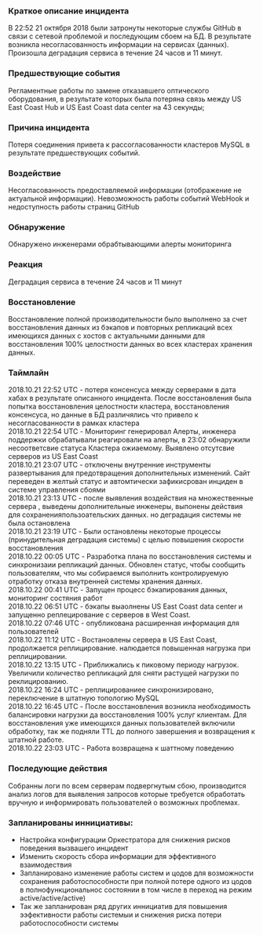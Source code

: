 ###  Краткое описание инцидента
В 22:52 21 октября 2018 были затронуты некоторые службы GitHub в связи с сетевой проблемой и последующим сбоем на БД. В результате возникла несогласованность информации на сервисах (данных). Произошла деградация сервиса в течение 24 часов и 11 минут.

### Предшествующие события
Регламентные работы по замене отказавшего оптического оборудования, в результате которых была потеряна связь между US East Coast Hub и US East Coast data center на 43 секунды; 

### Причина инцидента
Потеря соединения привета к рассогласованности кластеров MySQL в результате предшествующих событий.

### Воздействие
Несогласованность предоставляемой информации (отображение не актуальной информации). Невозможность работы событий WebHook и недоступность работы страниц GitHub

### Обнаружение
Обнаружено инженерами обрабтывающими алерты мониторинга

### Реакция
Деградация сервиса в течение 24 часов и 11 минут

### Восстановление
Восстановление полной производительности было выполнено за счет восстановления данных из бэкапов и повторных репликаций всех имеющихся данных с хостов с актуальными данными для восстановления 100% целостности данных во всех кластерах хранения данных.

### Таймлайн 	

2018.10.21 22:52 UTC - потеря консенсуса между серверами в дата хабах в результате описанного инцидента. После восстановления была попытка восстановления целостности кластера, восстановления консенсуса, но данные в БД различялись что привело к несогласованности в рамках кластера \
2018.10.21 22:54 UTC - Мониторинг генерировал Алерты, инженера поддержки обрабатывали реагировали на алерты, в 23:02 обнаружили несоответсвие статуса Кластера ожиаемому. Выявлено отсутсвие серверов из US East Coast \
2018.10.21 23:07 UTC - отключены внутренние инструменты развертывания для предотвращения дополнительных изменений. Сайт переведен в желтый статус и автомтически зафикисрован инциден в системе управления сбоями \
2018.10.21 23:13 UTC - после выявления воздействия на множественные сервера , выведены дополнительные инженеры, выпонены действия для сохраненияпользоательских данных. но деградация системы не была остановлена \
2018.10.21 23:19 UTC - Были остановлены некоторые процессы (принудительная деградация системы) с целью повышения скорости восстановления \
2018.10.22 00:05 UTC - Разработка плана по восстановления системы и синхронизаии репликаций данных. Обновлен статус, чтобы сообщить пользователям, что мы собираемся выполнить контролируемую отработку отказа внутренней системы хранения данных. \
2018.10.22 00:41 UTC - Запущен процесс бэкапирования данных, мониторинг состяния работ \
2018.10.22 06:51 UTC - бэкапы выаолнены US East Coast data center и запущенно реплецирование с серверов в West Coast. \
2018.10.22 07:46 UTC - опубликована расширенная информация для пользователей \
2018.10.22 11:12 UTC - Востановлены сервера в US East Coast, продолжается реплицирование. налюдается повышенная нагрузка при реплицировании. \
2018.10.22 13:15 UTC - Приближались к пиковому периоду нагрузок. Увеличили количество репликаций для сняти растущей нагрузки по реклицированию. \
2018.10.22 16:24 UTC - реплицированиее синхронизировано, переключение в штатную топологию MySQL \
2018.10.22 16:45 UTC - После восстановления возникла необходимость балансировки нагрузки да восстановления 100% услуг клиентам. Для восстановления уже имеющихся данных пользователей включили обработку, так же подняли TTL до полного завершения и возвращения к штатной работе. \
2018.10.22 23:03 UTC - Работа возвращена к шаттному поведению

### Последующие действия 	

Собранны логи по всем серверам подвергнутым сбою, производится анализ логов для выявления запросов которые требуется обработать вручную и информировать пользователей о возможных проблемах.

### Запланированы иннициативы:
- Настройка конфигурации Оркестратора для снижения рисков поведения вызвашего инцидент
- Изменить скорость сбора информации для эффективного взаимодествия
- Запланировано изменение работы систем и цодов для возможности сохранения работоспособности при полной потере одного из цодов в полнофункциональнос состоянии в том числе в переход на режим active/active/active)
- Так же запланирован ряд других иннициатив для повышения ээфективности работы системыи и снижения риска потери работоспособности системы